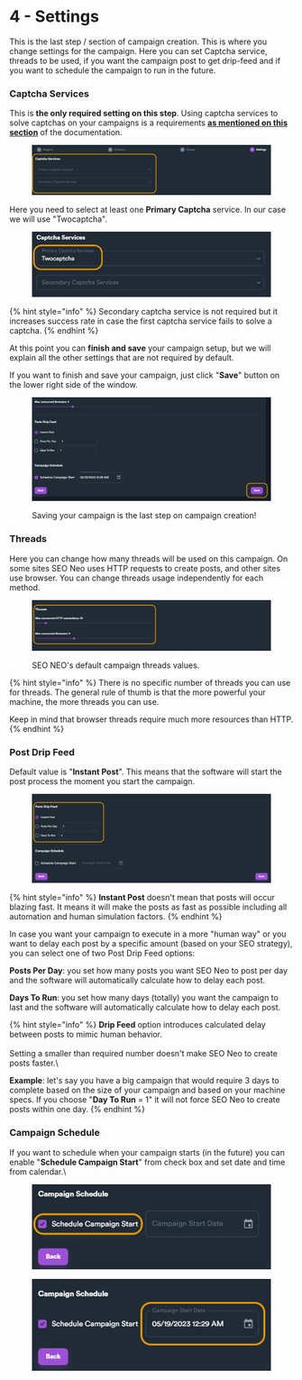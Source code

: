 # 4 - Settings

This is the last step / section of campaign creation. This is where you change settings for the campaign. Here you can set Captcha service, threads to be used, if you want the campaign post to get drip-feed and if you want to schedule the campaign to run in the future.

### Captcha Services

This is **the only required setting on this step**. Using captcha services to solve captchas on your campaigns is a requirements [**as mentioned on this section**](../before-creating-your-campaign/) of the documentation.

<figure><img src="../../../.gitbook/assets/settings - 1.jpg" alt=""><figcaption></figcaption></figure>

Here you need to select at least one **Primary Captcha** service. In our case we will use "Twocaptcha".

<figure><img src="../../../.gitbook/assets/settings - primary captcha.jpg" alt=""><figcaption></figcaption></figure>

{% hint style="info" %}
Secondary captcha service is not required but it increases success rate in case the first captcha service fails to solve a captcha.
{% endhint %}

At this point you can **finish and save** your campaign setup, but we will explain all the other settings that are not required by default.

If you want to finish and save your campaign, just click "**Save**" button on the lower right side of the window.

<figure><img src="../../../.gitbook/assets/settings - save.jpg" alt=""><figcaption><p>Saving your campaign is the last step on campaign creation!</p></figcaption></figure>

### Threads

Here you can change how many threads will be used on this campaign. On some sites SEO Neo uses HTTP requests to create posts, and other sites use browser. You can change threads usage independently for each method.

<figure><img src="../../../.gitbook/assets/settings - 2.jpg" alt=""><figcaption><p>SEO NEO's default campaign threads values.</p></figcaption></figure>

{% hint style="info" %}
There is no specific number of threads you can use for threads. The general rule of thumb is that the more powerful your machine, the more threads you can use.

Keep in mind that browser threads require much more resources than HTTP.
{% endhint %}

### Post Drip Feed

Default value is "**Instant Post**". This means that the software will start the post process the moment you start the campaign.

<figure><img src="../../../.gitbook/assets/settings - 3.jpg" alt=""><figcaption></figcaption></figure>

{% hint style="info" %}
**Instant Post** doesn't mean that posts will occur blazing fast. It means it will make the posts as fast as possible including all automation and human simulation factors.
{% endhint %}

In case you want your campaign to execute in a more "human way" or you want to delay each post by a specific amount (based on your SEO strategy), you can select one of two Post Drip Feed options:

**Posts Per Day**: you set how many posts you want SEO Neo to post per day and the software will automatically calculate how to delay each post.

**Days To Run**: you set how many days (totally) you want the campaign to last and the software will automatically calculate how to delay each post.

{% hint style="info" %}
**Drip Feed** option introduces calculated delay between posts to mimic human behavior. \
\
Setting a smaller than required number doesn't make SEO Neo to create posts faster.\


**Example**: let's say you have a big campaign that would require 3 days to complete based on the size of your campaign and based on your machine specs. If you choose "**Day To Run** = 1" it will not force SEO Neo to create posts within one day.
{% endhint %}

### Campaign Schedule

If you want to schedule when your campaign starts (in the future) you can enable "**Schedule Campaign Start**" from check box and set date and time from calendar.\


<figure><img src="../../../.gitbook/assets/settings - schedule 1.jpg" alt=""><figcaption></figcaption></figure>

<figure><img src="../../../.gitbook/assets/settings - schedule 2.jpg" alt=""><figcaption></figcaption></figure>
